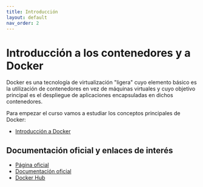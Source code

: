 ```yaml
---
title: Introducción
layout: default
nav_order: 2
---
```


# Introducción a los contenedores y a Docker

Docker es una tecnología de virtualización "ligera" cuyo elemento básico es la utilización de contenedores en vez de máquinas virtuales y cuyo objetivo principal es el despliegue de aplicaciones encapsuladas en dichos contenedores.

Para empezar el curso vamos a estudiar los conceptos principales de Docker:

* [Introducción a Docker](pdf/introduccion_docker.pdf)

## Documentación oficial y enlaces de interés

* [Página oficial](https://www.docker.com/)
* [Documentación oficial](https://docs.docker.com/)
* [Docker Hub](https://hub.docker.com/)
